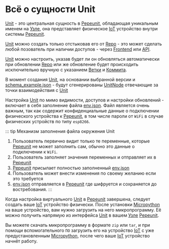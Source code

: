 # Всё о сущности Unit

[Unit](/definitions#unit) - это центральная сущность в [Pepeunit](/conception/overview), обладающая уникальным именем на [Узле](/definitions#instance), она представляет физичеcкое [IoT](/definitions#iot) устройство внутри системы [Pepeunit](/conception/overview).

[Unit](/definitions#unit) можно создать только отстыковав его от [Repo](/definitions#repo) - это может сделать любой позователь при наличии доступов - через [Frontend](/definitions#frontend) или [API](/definitions#api).

[Unit](/definitions#unit) можно настроить, указав будет ли он обновляться автоматически при обновлении [Repo](/definitions#repo) или же обновление будет происходить исключительно вручную с указанием [Ветки](/definitions#git-branch) и [Коммита](/definitions#git-commit).

В момент создания [Unit](/definitions#unit), на основании выбранной версии и [schema_example.json](/definitions#schema-example-json) - будут сгенерированы [UnitNode](/definitions#unitnode) отвечающие за точки взаимодействия с [Unit](/definitions#unit)

Настройка [Unit](/definitions#unit) по мимо видимости, доступов и настройки обновлений - включает в себя заполнение файла [env.json](/definitions#env-json). Файл является очень важным, так как содержит конфиденциальные данные о подключении физического устройства к [Pepeunit](/conception/overview), в том числе пароли от `WiFi` в случае физических устройств по типу `esp8266`.

::: tip Механизм заполнения файла окружения Unit
1. Пользователь первично видит только те переменные, которые [Pepeunit](/conception/overview) не может заполнить сам, обычно это данные о подключении к `WiFi`.
1. Пользователь заполняет значения переменных и отправляет их в [Pepeunit](/conception/overview)
1. [Pepeunit](/conception/overview) присылает полностью заполненный [env.json](/definitions#env-json)
1. Пользователь может внести изменения по своему желанию если это требуется
1. [env.json](/definitions#env-json) отправляется в [Pepeunit](/conception/overview) где шифруется и сохраняется до востребования.
:::

Когда настройка виртуального [Unit](/definitions#unit) в [Pepeunit](/conception/overview) завершена, следует создать ваше [IoT](/definitions#iot) устройство физически. После установки [Micropython](/definitions#micropython) на ваше устройство, вам нужно загрузить на него микропрограмму. Её можно получить напрямую из интерфейса [Unit](/definitions#unit) в вашем [Узле](/definitions#instance) [Pepeunit](/conception/overview).

Вы можете скачать микропрограмму в формате `zip` или `tar`, и при помощи вспомогательного `ПО` загрузить его на устройство [IoT](/definitions#iot) c уже предустановленным [Micropython](/definitions#micropython), после чего ваше [IoT](/definitions#iot) устройство начнёт работу.
